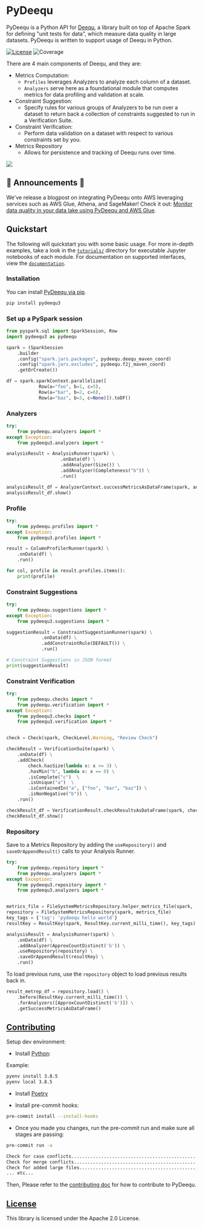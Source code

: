 # PyDeequ

PyDeequ is a Python API for [Deequ](https://github.com/awslabs/deequ), a library built on top of Apache Spark for defining "unit tests for data", which measure data quality in large datasets. PyDeequ is written to support usage of Deequ in Python.

[![License](https://img.shields.io/badge/License-Apache%202.0-blue.svg)](https://opensource.org/licenses/Apache-2.0) ![Coverage](https://img.shields.io/badge/coverage-90%25-green)

There are 4 main components of Deequ, and they are:

- Metrics Computation:
  - `Profiles` leverages Analyzers to analyze each column of a dataset.
  - `Analyzers` serve here as a foundational module that computes metrics for data profiling and validation at scale.
- Constraint Suggestion:
  - Specify rules for various groups of Analyzers to be run over a dataset to return back a collection of constraints suggested to run in a Verification Suite.
- Constraint Verification:
  - Perform data validation on a dataset with respect to various constraints set by you.
- Metrics Repository
  - Allows for persistence and tracking of Deequ runs over time.

![](imgs/pydeequ_architecture.jpg)

## 🎉 Announcements 🎉

We've release a blogpost on integrating PyDeequ onto AWS leveraging services such as AWS Glue, Athena, and SageMaker! Check it out: [Monitor data quality in your data lake using PyDeequ and AWS Glue](https://aws.amazon.com/blogs/big-data/monitor-data-quality-in-your-data-lake-using-pydeequ-and-aws-glue/).

## Quickstart

The following will quickstart you with some basic usage. For more in-depth examples, take a look in the [`tutorials/`](tutorials/) directory for executable Jupyter notebooks of each module. For documentation on supported interfaces, view the [`documentation`](https://pydeequ.readthedocs.io/).

### Installation

You can install [PyDeequ via pip](https://pypi.org/project/pydeequ/).

```bash
pip install pydeequ3
```

### Set up a PySpark session

```python
from pyspark.sql import SparkSession, Row
import pydeequ3 as pydeequ

spark = (SparkSession
    .builder
    .config("spark.jars.packages", pydeequ.deequ_maven_coord)
    .config("spark.jars.excludes", pydeequ.f2j_maven_coord)
    .getOrCreate())

df = spark.sparkContext.parallelize([
            Row(a="foo", b=1, c=5),
            Row(a="bar", b=2, c=6),
            Row(a="baz", b=3, c=None)]).toDF()
```

### Analyzers

```python
try:
    from pydeequ.analyzers import *
except Exception:
    from pydeequ3.analyzers import *

analysisResult = AnalysisRunner(spark) \
                    .onData(df) \
                    .addAnalyzer(Size()) \
                    .addAnalyzer(Completeness("b")) \
                    .run()

analysisResult_df = AnalyzerContext.successMetricsAsDataFrame(spark, analysisResult)
analysisResult_df.show()
```

### Profile

```python
try:
    from pydeequ.profiles import *
except Exception:
    from pydeequ3.profiles import *

result = ColumnProfilerRunner(spark) \
    .onData(df) \
    .run()

for col, profile in result.profiles.items():
    print(profile)
```

### Constraint Suggestions

```python
try:
    from pydeequ.suggestions import *
except Exception:
    from pydeequ3.suggestions import *

suggestionResult = ConstraintSuggestionRunner(spark) \
             .onData(df) \
             .addConstraintRule(DEFAULT()) \
             .run()

# Constraint Suggestions in JSON format
print(suggestionResult)
```

### Constraint Verification

```python
try:
    from pydeequ.checks import *
    from pydeequ.verification import *
except Exception:
    from pydeequ3.checks import *
    from pydeequ3.verification import *


check = Check(spark, CheckLevel.Warning, "Review Check")

checkResult = VerificationSuite(spark) \
    .onData(df) \
    .addCheck(
        check.hasSize(lambda x: x >= 3) \
        .hasMin("b", lambda x: x == 0) \
        .isComplete("c")  \
        .isUnique("a")  \
        .isContainedIn("a", ["foo", "bar", "baz"]) \
        .isNonNegative("b")) \
    .run()

checkResult_df = VerificationResult.checkResultsAsDataFrame(spark, checkResult)
checkResult_df.show()
```

### Repository

Save to a Metrics Repository by adding the `useRepository()` and `saveOrAppendResult()` calls to your Analysis Runner.

```python
try:
    from pydeequ.repository import *
    from pydeequ.analyzers import *
except Exception:
    from pydeequ3.repository import *
    from pydeequ3.analyzers import *


metrics_file = FileSystemMetricsRepository.helper_metrics_file(spark, 'metrics.json')
repository = FileSystemMetricsRepository(spark, metrics_file)
key_tags = {'tag': 'pydeequ hello world'}
resultKey = ResultKey(spark, ResultKey.current_milli_time(), key_tags)

analysisResult = AnalysisRunner(spark) \
    .onData(df) \
    .addAnalyzer(ApproxCountDistinct('b')) \
    .useRepository(repository) \
    .saveOrAppendResult(resultKey) \
    .run()
```

To load previous runs, use the `repository` object to load previous results back in.

```python
result_metrep_df = repository.load() \
    .before(ResultKey.current_milli_time()) \
    .forAnalyzers([ApproxCountDistinct('b')]) \
    .getSuccessMetricsAsDataFrame()
```

## [Contributing](https://github.com/awslabs/python-deequ/blob/master/CONTRIBUTING.md)

Setup dev environment:

- Install [Python](https://github.com/pyenv/pyenv#homebrew-on-macos):

Example:

```bash
pyenv install 3.8.5
pyenv local 3.8.5
```

- Install [Poetry](https://python-poetry.org/docs/#osx-linux-bashonwindows-install-instructions)

- Install pre-commit hooks:

```bash
pre-commit install --install-hooks
```

- Once you made you changes, run the pre-commit run and make sure all stages are passing:

```bash
pre-commit run -a

Check for case conflicts.................................................Passed
Check for merge conflicts................................................Passed
Check for added large files..............................................Passed
... etc...
```

Then, Please refer to the [contributing doc](https://github.com/awslabs/python-deequ/blob/master/CONTRIBUTING.md) for how to contribute to PyDeequ.

## [License](https://github.com/awslabs/python-deequ/blob/master/LICENSE)

This library is licensed under the Apache 2.0 License.
